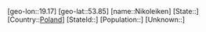 ﻿---
location: [53.85,19.17]
type: City
tags:
- geo/City


SpocWebEntityId: 32919
isDeleted: false
confidential: public

---
[geo-lon::19.17]
[geo-lat::53.85]
[name::Nikoleiken]
[State::]
[Country::[Poland](geo/Continent/Europe/Poland.md)]
[StateId::]
[Population::]
[Unknown::]


